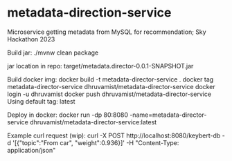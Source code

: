 # metadata-direction-service
Microservice getting metadata from MySQL for recommendation; Sky Hackathon 2023

Build jar:
./mvnw clean package

jar location in repo: 
target/metadata.director-0.0.1-SNAPSHOT.jar

Build docker img:
docker build -t metadata-director-service .
docker tag metadata-director-service dhruvamist/metadata-director-service
docker login -u dhruvamist
docker push dhruvamist/metadata-director-service   
Using default tag: latest


Deploy in docker:
docker run -dp 80:8080 -name=metadata-director-service dhruvamist/metadata-director-service:latest


Example curl request (wip):
curl -X POST http://localhost:8080/keybert-db -d '[{"topic":"From car", "weight":0.936}]' -H "Content-Type: application/json"